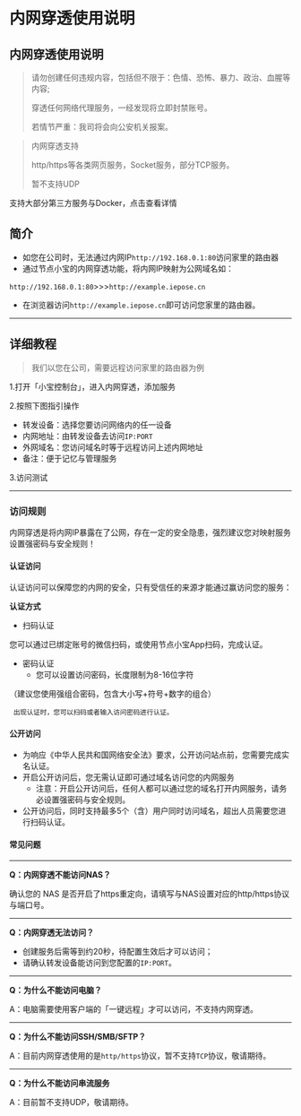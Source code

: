 # 内网穿透使用说明

## 内网穿透使用说明

> 请勿创建任何违规内容，包括但不限于：色情、恐怖、暴力、政治、血腥等内容;
>
> 穿透任何网络代理服务，一经发现将立即封禁账号。
>
> 若情节严重：我司将会向公安机关报案。

> 内网穿透支持
>
> http/https等各类网页服务，Socket服务，部分TCP服务。
>
> 暂不支持UDP

支持大部分第三方服务与Docker，点击查看详情

## 简介

* 如您在公司时，无法通过内网IP`http://192.168.0.1:80`访问家里的路由器
* 通过节点小宝的内网穿透功能，将内网IP映射为公网域名如：

`http://192.168.0.1:80`>>>`http://example.iepose.cn`

* 在浏览器访问`http://example.iepose.cn`即可访问您家里的路由器。

***

## 详细教程

> 我们以您在公司，需要远程访问家里的路由器为例

1.打开「小宝控制台」，进入内网穿透，添加服务

2.按照下图指引操作

* 转发设备：选择您要访问网络内的任一设备
* 内网地址：由转发设备去访问`IP:PORT`
* 外网域名：您访问域名时等于远程访问上述内网地址
* 备注：便于记忆与管理服务

3.访问测试

***

### 访问规则

内网穿透是将内网IP暴露在了公网，存在一定的安全隐患，强烈建议您对映射服务设置强密码与安全规则！

#### 认证访问

认证访问可以保障您的内网的安全，只有受信任的来源才能通过赢访问您的服务：

**认证方式**

* 扫码认证

您可以通过已绑定账号的微信扫码，或使用节点小宝App扫码，完成认证。

* 密码认证
  * 您可以设置访问密码，长度限制为8-16位字符

（建议您使用强组合密码，包含大小写+符号+数字的组合）

```
 出现认证时，您可以扫码或者输入访问密码进行认证。
```

#### 公开访问

* 为响应《中华人民共和国网络安全法》要求，公开访问站点前，您需要完成实名认证。
* 开启公开访问后，您无需认证即可通过域名访问您的内网服务
  * 注意：开启公开访问后，任何人都可以通过您的域名打开内网服务，请务必设置强密码与安全规则。
* 公开访问后，同时支持最多5个（含）用户同时访问域名，超出人员需要您进行扫码认证。

#### **常见问题**

***

**Q：内网穿透不能访问NAS？**

确认您的 NAS 是否开启了https重定向，请填写与NAS设置对应的http/https协议与端口号。

***

**Q：内网穿透无法访问？**

* 创建服务后需等到约20秒，待配置生效后才可以访问；
* 请确认转发设备能访问到您配置的`IP:PORT`。

***

**Q：为什么不能访问电脑？**

A：电脑需要使用客户端的「一键远程」才可以访问，不支持内网穿透。

***

**Q：为什么不能访问SSH/SMB/SFTP？**

A：目前内网穿透使用的是`http/https`协议，暂不支持`TCP`协议，敬请期待。

***

**Q：为什么不能访问串流服务**

A：目前暂不支持UDP，敬请期待。
